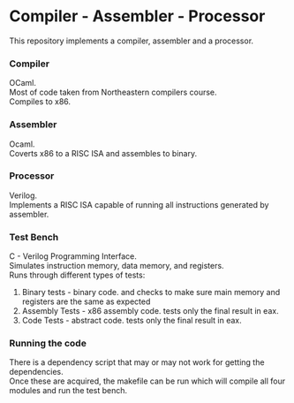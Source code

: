 # Compiler - Assembler - Processor
This repository implements a compiler, assembler and a processor.
### Compiler
OCaml.</br>
Most of code taken from Northeastern compilers course.</br>
Compiles to x86.
### Assembler
Ocaml.</br>
Coverts x86 to a RISC ISA and assembles to binary.
### Processor
Verilog.</br>
Implements a RISC ISA capable of running all instructions generated by assembler.
### Test Bench
C - Verilog Programming Interface.</br>
Simulates instruction memory, data memory, and registers.</br>
Runs through different types of tests:
1. Binary tests - binary code. and checks to make sure main memory and registers are the same as expected
2. Assembly Tests - x86 assembly code. tests only the final result in eax.
3. Code Tests - abstract code. tests only the final result in eax.
### Running the code
There is a dependency script that may or may not work for getting the dependencies.</br>
Once these are acquired, the makefile can be run which will compile all four modules and run the test bench.


